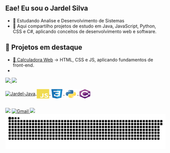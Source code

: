 ## Eae! Eu sou o Jardel Silva

- 🌱 Estudando Analise e Desenvolvimento de Sistemas
- 🦸​ Aqui compartilho projetos de estudo em Java, JavaScript, Python, CSS e C#, aplicando conceitos de desenvolvimento web e software.

## 🚀 Projetos em destaque
- [🧮 Calculadora Web](https://jardelsilva7.github.io/Calculadora/) → HTML, CSS e JS, aplicando fundamentos de front-end.
- 
<div>
  <a href= "https://github.com/JardelSilva7">
  <img height="180em" src="https://github-readme-stats.vercel.app/api?username=JardelSilva7&show_icons=true&theme=dark#gh-dark-mode-only">
  <img height="180em" src="https://github-readme-stats.vercel.app/api/top-langs/?username=JardelSilva7&show_icons=true&theme=dark#gh-dark-mode-only&cache_seconds=1800">


<div style="display: inline_block"><br>
  <img align="center" alt="Jardel-Java" height="30" width="40"
  src="https://cdn.jsdelivr.net/gh/devicons/devicon@latest/icons/java/java-original-wordmark.svg" />   
  <img align="center" alt="Jardel-Js" height="30" width="40" src="https://raw.githubusercontent.com/devicons/devicon/master/icons/javascript/javascript-plain.svg">
  <img align="center" alt="Jardel-CSS" height="30" width="40" src="https://raw.githubusercontent.com/devicons/devicon/master/icons/css3/css3-original.svg">
  <img align="center" alt="Jardel-Python" height="30" width="40" src="https://raw.githubusercontent.com/devicons/devicon/master/icons/python/python-original.svg">
  <img align="center" alt="Jardel-Csharp" height="30" width="40" src="https://raw.githubusercontent.com/devicons/devicon/master/icons/csharp/csharp-original.svg">

</div>
  
  ##
 
<div> 
  <a href="https://instagram.com/lekkzw" target="_blank"><img src="https://img.shields.io/badge/-Instagram-%23E4405F?style=for-the-badge&logo=instagram&logoColor=white" target="_blank"></a> 
 <a href="https://mail.google.com/mail/?view=cm&fs=1&to=jardeldasilva023@gmail.com" target="_blank">
  <img alt="Gmail" src="https://img.shields.io/badge/-Gmail-%23EA4335?style=for-the-badge&logo=gmail&logoColor=white">
</a>
  <a href="https://www.linkedin.com/in/jardeldasilva/" target="_blank"><img src="https://img.shields.io/badge/-LinkedIn-%230077B5?style=for-the-badge&logo=linkedin&logoColor=white" target="_blank"></a>   
</div>

<picture>
  <source media="(prefers-color-scheme: dark)" srcset="https://raw.githubusercontent.com/JardelSilva7/JardelSilva7/output/github-contribution-grid-snake-dark.svg">
  <source media="(prefers-color-scheme: light)" srcset="https://raw.githubusercontent.com/JardelSilva7/JardelSilva7/output/github-contribution-grid-snake-dark.svg">
  <img alt="github contribution grid snake animation" src="https://raw.githubusercontent.com/JardelSilva7/JardelSilva7/output/github-contribution-grid-snake-dark.svg">
</picture> 
